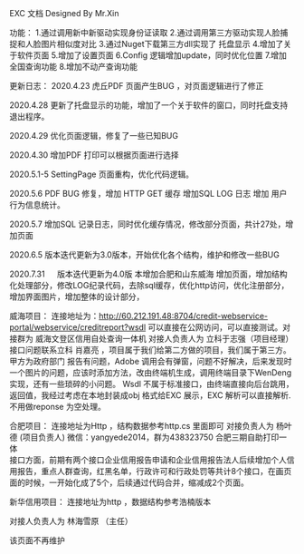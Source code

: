 EXC 文档  Designed By Mr.Xin

功能：
1.通过调用新中新驱动实现身份证读取
2.通过调用第三方驱动实现人脸捕捉和人脸图片相似度对比
3.通过Nuget下载第三方dll实现了 托盘显示
4.增加了关于软件页面 
5.增加了设置页面
6.Config 逻辑增加update，同时优化位置
7.增加全国查询功能
8.增加不动产查询功能




更新日志：
2020.4.23
虎丘PDF 页面产生BUG ，对页面逻辑进行了修正

2020.4.28
更新了托盘显示的功能，增加了一个关于软件的窗口，同时托盘支持退出程序。

2020.4.29
优化页面逻辑，修复了一些已知BUG

2020.4.30
增加PDF 打印可以根据页面进行选择

2020.5.1-5 
SettingPage 页面重构，优化代码逻辑。

2020.5.6
PDF BUG 修复，增加 HTTP GET 缓存 增加SQL LOG 日志 增加 用户行为信息统计。

2020.5.7 
增加SQL 记录日志，同时优化缓存情况，修改部分页面，共计27处，增加页面

2020.6.5
版本迭代更新为3.0版本，开始优化各个结构，维护和修改一些BUG

2020.7.31 　
版本迭代更新为4.0版
本增加合肥和山东威海 增加页面，增加结构化处理部分，修改LOG纪录代码，去除sql缓存，优化http访问，优化注册部分，增加界面图片，增加整体的设计部分，

威海项目：
连接地址为：http://60.212.191.48:8704/credit-webservice-portal/webservice/creditreport?wsdl 可以直接在公网访问，可以直接测试。对接群为 威海文登区信用自处查询一体机
对接人负责人为 立科于志强（项目经理）  接口问题联系立科 肖嘉亮  ，项目属于我们给第二方做的项目，我们属于第三方。甲方为政府部门
报告有问题，Adobe 调用会有弹窗，问题不好解决，后来发现时一个图片的问题，应该时添加方法，改由终端机生成，调用终端目录下WenDeng实现，还有一些琐碎的小问题。
Wsdl 不属于标准接口，由终端直接向后台跳用，返回值，我经过考虑在本地封装成obj 格式给EXC 展示，EXC 解析可以直接解析.不用做reponse 为空处理。

合肥项目：
连接地址为Http ，结构数据参考http.cs 里面即可
对接负责人为 杨叶德 (项目负责人) 微信：yangyede2014，群为438323750 合肥三期自助打印一体  
接口方面，前期有两个接口企业信用报告申请和企业信用报告法人后续增加个人信用报告，重点人群查询，红黑名单，行政许可和行政处罚等共计8个接口，在画页面的时候，一开始化成了5个，后续通过代码合并，缩减成2个页面。


新华信用项目：
连接地址为http ，数据结构参考浩楠版本


对接人负责人为 林海雪原 （主任）

该页面不再维护

 






